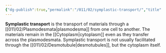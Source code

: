 ```yaml
---
{"dg-publish":true,"permalink":"/011/02/symplastic-transport/","title":"Symplastic Transport","tags":["BIOL412"],"noteIcon":"1","created":"2024-09-26T13:45:04.133-07:00","updated":"2024-09-26T15:26:13.612-07:00"}
---
```


**Symplastic transport** is the transport of materials through a [[011/02/Plasmodesmata\|plasmodesma]] from one cell to another. The materials remain in the [[Cytoplasm\|cytoplasm]] even as they transfer across the plasmodesmata. Symplastic transport is not usually facilitated through the [[011/02/Desmotubule\|desmotubules]], but the cytoplasm itself.